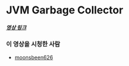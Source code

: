 # JVM Garbage Collector

##### [영상 링크](https://youtu.be/vZRmCbl871I)

### 이 영상을 시청한 사람

- [moonsbeen626](https://github.com/moonsbeen626)
